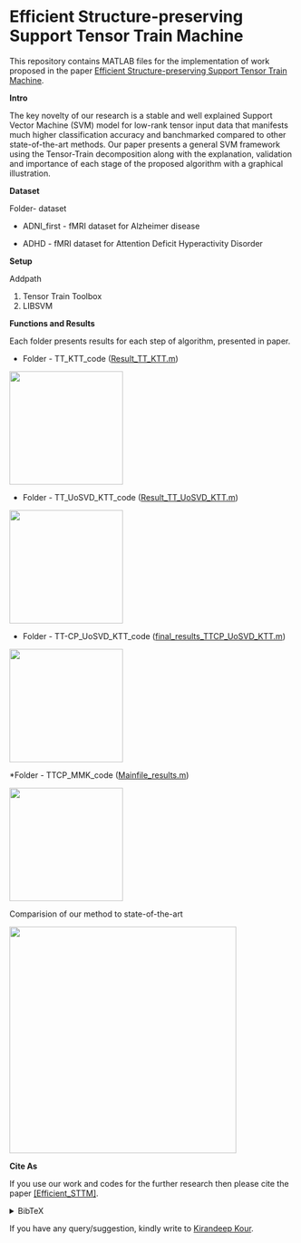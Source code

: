 # Efficient Structure-preserving Support Tensor Train Machine

This repository contains MATLAB files for the implementation of work proposed in the paper
 [Efficient Structure-preserving Support Tensor Train Machine](https://arxiv.org/pdf/2002.05079.pdf).

**Intro** 

The key novelty of our research is a stable and well explained Support Vector Machine (SVM) model for low-rank tensor
 input data that manifests much higher classification accuracy and banchmarked compared to other state-of-the-art methods.
 Our paper presents a general SVM framework using the Tensor-Train decomposition 
 along with the explanation, validation and importance of each stage of the proposed algorithm with a graphical illustration.



**Dataset**

Folder- dataset

* ADNI_first - fMRI dataset for Alzheimer disease 

* ADHD -  fMRI dataset for Attention Deficit Hyperactivity Disorder




**Setup**

Addpath 

1. Tensor Train Toolbox 
2. LIBSVM 


 
**Functions and Results**

Each folder presents results for each step of algorithm, presented in paper. 

* Folder - TT_KTT_code ([Result_TT_KTT.m](https://github.com/mpimd-csc/Efficient_STTM/blob/master/TT_KTT_code/MMKTT_code/result_TT_KTT.m))

<img src="https://github.com/mpimd-csc/Efficient_STTM/blob/master/Figures/first.png" width="200">


* Folder - TT_UoSVD_KTT_code ([Result_TT_UoSVD_KTT.m](https://github.com/mpimd-csc/Efficient_STTM/blob/master/TT_UoSVD_KTT_code/result_TT_UoSVD_KTT.m))

<img src="https://github.com/mpimd-csc/Efficient_STTM/blob/master/Figures/second.png" width="200">



* Folder - TT-CP_UoSVD_KTT_code ([final_results_TTCP_UoSVD_KTT.m](https://github.com/mpimd-csc/Efficient_STTM/blob/master/TT-CP_UoSVD_KTT_code/final_results_TTCP_UoSVD_KTT.m))

<img src="https://github.com/mpimd-csc/Efficient_STTM/blob/master/Figures/third.png" width="200">


*Folder - TTCP_MMK_code ([Mainfile_results.m](https://github.com/mpimd-csc/Efficient_STTM/blob/master/TTCP-MMK_code/Norm_equilirium_UoSVD_TTCP_KTT_code/Mainfile_results.m))

<img src="https://github.com/mpimd-csc/Efficient_STTM/blob/master/Figures/fourth.png" width="200">


Comparision of our method to state-of-the-art

<img src="https://github.com/mpimd-csc/Efficient_STTM/blob/master/Figures/Main_comp.png" width="400">




**Cite As**

If you use our work and codes for the further research then please cite the paper [[Efficient_STTM]](https://arxiv.org/pdf/2002.05079.pdf).
<details><summary> BibTeX </summary><pre>
@misc{kour2020efficient,
      title={Efficient Structure-preserving Support Tensor Train Machine}, 
      author={Kirandeep Kour and Sergey Dolgov and Martin Stoll and Peter Benner},
      year={2020},
      eprint={2002.05079},
      archivePrefix={arXiv},
      primaryClass={cs.LG}
}</pre></details>

If you have any query/suggestion, kindly write to [Kirandeep Kour](kour@mpi-magdeburg.mpg.de).
